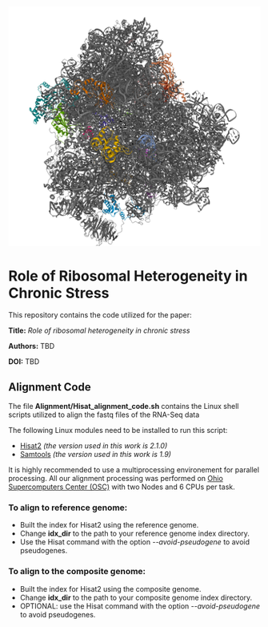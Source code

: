 
![Logo](/Assets/ribosome_3d.png)




# Role of Ribosomal Heterogeneity in Chronic Stress

This repository contains the code utilized for the paper:

**Title:** _Role of ribosomal heterogeneity in chronic stress_

**Authors:** TBD

**DOI:** TBD

## Alignment Code
The file **Alignment/Hisat_alignment_code.sh** contains the Linux shell scripts utilized to align the fastq files of the RNA-Seq data

The following Linux modules need to be installed to run this script:
- [Hisat2](http://daehwankimlab.github.io/hisat2/) _(the version used in this work is 2.1.0)_
- [Samtools](https://www.htslib.org/) _(the version used in this work is 1.9)_

It is highly recommended to use a multiprocessing environement for parallel processing.
All our alignment processing was performed on [Ohio Supercomputers Center (OSC)](https://www.osc.edu/) with two Nodes and 6 CPUs per task.


### To align to reference genome:
 - Built the index for Hisat2 using the reference genome.
 - Change **idx_dir** to the path to your reference genome index directory.
 - Use the Hisat command with the option _--avoid-pseudogene_ to avoid pseudogenes.

### To align to the composite genome:
 - Built the index for Hisat2 using the composite genome.
 - Change **idx_dir** to the path to your composite genome index directory.
 - OPTIONAL: use the Hisat command with the option _--avoid-pseudogene_ to avoid pseudogenes.
 
